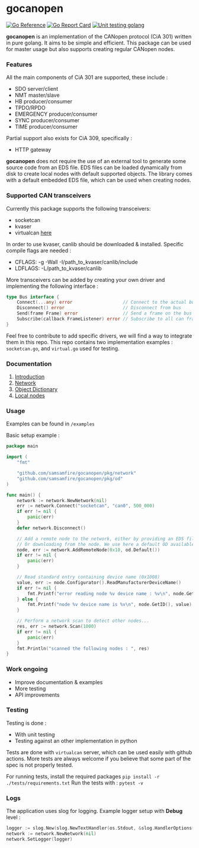 ﻿# gocanopen

[![Go Reference](https://pkg.go.dev/badge/github.com/samsamfire/gocanopen.svg)](https://pkg.go.dev/github.com/samsamfire/gocanopen)
[![Go Report Card](https://goreportcard.com/badge/github.com/samsamfire/gocanopen)](https://goreportcard.com/report/github.com/samsamfire/gocanopen)
[![Unit testing golang](https://github.com/samsamfire/gocanopen/actions/workflows/go_tests.yml/badge.svg)](https://github.com/samsamfire/gocanopen/actions/workflows/go_tests.yml)

**gocanopen** is an implementation of the CANopen protocol (CiA 301) written in pure golang.
It aims to be simple and efficient.
This package can be used for master usage but also supports creating regular CANopen nodes.

### Features

All the main components of CiA 301 are supported, these include :

- SDO server/client
- NMT master/slave
- HB producer/consumer
- TPDO/RPDO
- EMERGENCY producer/consumer
- SYNC producer/consumer
- TIME producer/consumer

Partial support also exists for CiA 309, specifically :

- HTTP gateway

**gocanopen** does not require the use of an external tool to generate some source code from an EDS file.
EDS files can be loaded dynamically from disk to create local nodes with default supported objects.
The library comes with a default embedded EDS file, which can be used when creating nodes.

### Supported CAN transceivers

Currently this package supports the following transceivers:
- socketcan
- kvaser
- virtualcan [here](https://github.com/windelbouwman/virtualcan)

In order to use kvaser, canlib should be downloaded & installed. Specific compile flags are needed :
- CFLAGS: -g -Wall -I/path_to_kvaser/canlib/include
- LDFLAGS: -L/path_to_kvaser/canlib

More transceivers can be added by creating your own driver and implementing the following
interface :

```go
type Bus interface {
	Connect(...any) error                   // Connect to the actual bus
	Disconnect() error                      // Disconnect from bus
	Send(frame Frame) error                 // Send a frame on the bus
	Subscribe(callback FrameListener) error // Subscribe to all can frames
}
```
Feel free to contribute to add specific drivers, we will find a way to integrate them in this repo.
This repo contains two implementation examples : `socketcan.go`, and `virtual.go` used for testing.

### Documentation

1. [Introduction](docs/index.md)
2. [Network](docs/network.md)
2. [Object Dictionary](docs/od.md)
4. [Local nodes](docs/local.md)

### Usage

Examples can be found in `/examples`

Basic setup example :

```go
package main

import (
	"fmt"

	"github.com/samsamfire/gocanopen/pkg/network"
	"github.com/samsamfire/gocanopen/pkg/od"
)

func main() {
	network := network.NewNetwork(nil)
	err := network.Connect("socketcan", "can0", 500_000)
	if err != nil {
		panic(err)
	}
	defer network.Disconnect()

	// Add a remote node to the network, either by providing an EDS file
	// Or downloading from the node. We use here a default OD available with the library
	node, err := network.AddRemoteNode(0x10, od.Default())
	if err != nil {
		panic(err)
	}

	// Read standard entry containing device name (0x1008)
	value, err := node.Configurator().ReadManufacturerDeviceName()
	if err != nil {
		fmt.Printf("error reading node %v device name : %v\n", node.GetID(), err)
	} else {
		fmt.Printf("node %v device name is %v\n", node.GetID(), value)
	}

	// Perform a network scan to detect other nodes...
	res, err := network.Scan(1000)
	if err != nil {
		panic(err)
	}
	fmt.Println("scanned the following nodes : ", res)
}
```

### Work ongoing

- Improve documentation & examples
- More testing
- API improvements

### Testing

Testing is done :
- With unit testing
- Testing against an other implementation in python

Tests are done with `virtualcan` server, which can be used easily with github actions.
More tests are always welcome if you believe that some part of the spec is not properly tested.

For running tests, install the required packages `pip install -r ./tests/requirements.txt`
Run the tests with : `pytest -v`

### Logs

The application uses slog for logging.
Example logger setup with **Debug** level :

```go
logger := slog.New(slog.NewTextHandler(os.Stdout, &slog.HandlerOptions{Level: slog.LevelDebug}))
network := network.NewNetwork(nil)
network.SetLogger(logger)

```
